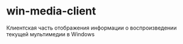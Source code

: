 # win-media-client

Клиентская часть отображения информации о воспроизведении текущей мультимедии в Windows
